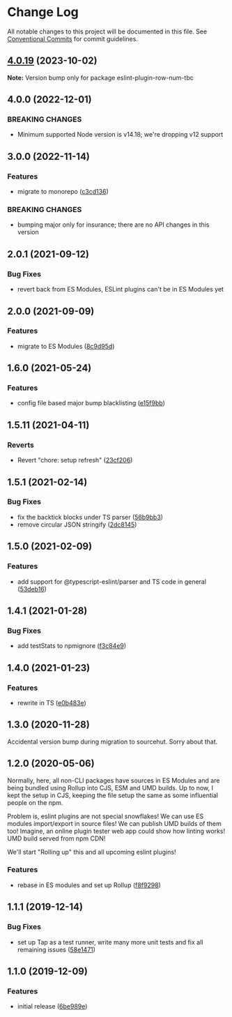 # Change Log

All notable changes to this project will be documented in this file.
See [Conventional Commits](https://conventionalcommits.org) for commit guidelines.

## [4.0.19](https://github.com/codsen/codsen/compare/eslint-plugin-row-num-tbc@4.0.18...eslint-plugin-row-num-tbc@4.0.19) (2023-10-02)

**Note:** Version bump only for package eslint-plugin-row-num-tbc

## 4.0.0 (2022-12-01)

### BREAKING CHANGES

- Minimum supported Node version is v14.18; we're dropping v12 support

## 3.0.0 (2022-11-14)

### Features

- migrate to monorepo ([c3cd136](https://github.com/codsen/codsen/commit/c3cd1367cbcf5b2b872cff4ebf6cb57ac25be2f9))

### BREAKING CHANGES

- bumping major only for insurance; there are no API changes in this version

## 2.0.1 (2021-09-12)

### Bug Fixes

- revert back from ES Modules, ESLint plugins can't be in ES Modules yet

## 2.0.0 (2021-09-09)

### Features

- migrate to ES Modules ([8c9d95d](https://github.com/codsen/codsen/commit/8c9d95d5dea0b769c2f070397141918a4893d575))

## 1.6.0 (2021-05-24)

### Features

- config file based major bump blacklisting ([e15f9bb](https://github.com/codsen/codsen/commit/e15f9bba1c4fd5f847ac28b3f38fa6ee633f5dca))

## 1.5.11 (2021-04-11)

### Reverts

- Revert "chore: setup refresh" ([23cf206](https://github.com/codsen/codsen/commit/23cf206970a087ff0fa04e61f94d919f59ab3881))

## 1.5.1 (2021-02-14)

### Bug Fixes

- fix the backtick blocks under TS parser ([56b9bb3](https://github.com/codsen/codsen/commit/56b9bb3c34539bcd2c17e601ec0d1803d8317c4a))
- remove circular JSON stringify ([2dc8145](https://github.com/codsen/codsen/commit/2dc81451fbfcf667f4931411447d0b41c1eabfb8))

## 1.5.0 (2021-02-09)

### Features

- add support for @typescript-eslint/parser and TS code in general ([53deb16](https://github.com/codsen/codsen/commit/53deb16d869e5d761a9cdc4bb71788a13a33890a))

## 1.4.1 (2021-01-28)

### Bug Fixes

- add testStats to npmignore ([f3c84e9](https://github.com/codsen/codsen/commit/f3c84e95afc5514214312f913692d85b2e12eb29))

## 1.4.0 (2021-01-23)

### Features

- rewrite in TS ([e0b483e](https://github.com/codsen/codsen/commit/e0b483e153fec00b94a198058e315f902c2d5d61))

## 1.3.0 (2020-11-28)

Accidental version bump during migration to sourcehut. Sorry about that.

## 1.2.0 (2020-05-06)

Normally, here, all non-CLI packages have sources in ES Modules and are being bundled using Rollup into CJS, ESM and UMD builds. Up to now, I kept the setup in CJS, keeping the file setup the same as some influential people on the npm.

Problem is, eslint plugins are not special snowflakes! We can use ES modules import/export in source files! We can publish UMD builds of them too! Imagine, an online plugin tester web app could show how linting works! UMD build served from npm CDN!

We'll start "Rolling up" this and all upcoming eslint plugins!

### Features

- rebase in ES modules and set up Rollup ([f8f9298](https://gitlab.com/codsen/codsen/commit/f8f929842cc5870fa4fcaf93cc2da2d6ba09466f))

## 1.1.1 (2019-12-14)

### Bug Fixes

- set up Tap as a test runner, write many more unit tests and fix all remaining issues ([58e1471](https://gitlab.com/codsen/codsen/commit/58e147195282077df7ad20efb00dac95976ac24d))

## 1.1.0 (2019-12-09)

### Features

- initial release ([6be989e](https://gitlab.com/codsen/codsen/commit/6be989ee0df3f06661a2319dc990c39d1c3e682f))
